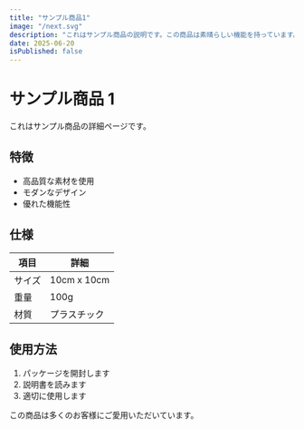 ```yaml
---
title: "サンプル商品1"
image: "/next.svg"
description: "これはサンプル商品の説明です。この商品は素晴らしい機能を持っています。"
date: 2025-06-20
isPublished: false
---
```


# サンプル商品 1

これはサンプル商品の詳細ページです。

## 特徴

- 高品質な素材を使用
- モダンなデザイン
- 優れた機能性

## 仕様

| 項目   | 詳細         |
| ------ | ------------ |
| サイズ | 10cm x 10cm  |
| 重量   | 100g         |
| 材質   | プラスチック |

## 使用方法

1. パッケージを開封します
2. 説明書を読みます
3. 適切に使用します

この商品は多くのお客様にご愛用いただいています。
